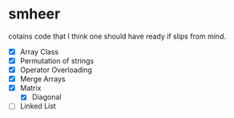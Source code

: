 # smheer
cotains code that I think one should have ready if slips from mind.
- [x] Array Class
- [x] Permutation of strings
- [x] Operator Overloading
- [x] Merge Arrays  
- [x] Matrix
  - [x] Diagonal 
- [ ] Linked List
